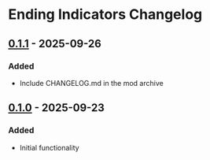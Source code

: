 # Ending Indicators Changelog

## [0.1.1] - 2025-09-26

### Added

- Include CHANGELOG.md in the mod archive

## [0.1.0] - 2025-09-23

### Added

- Initial functionality

[0.1.1]: https://github.com/UserIsntAvailable/Silksong.EndingIndicators/releases/tag/v0.1.0...v0.1.1
[0.1.0]: https://github.com/UserIsntAvailable/Silksong.EndingIndicators/releases/tag/v0.1.0
